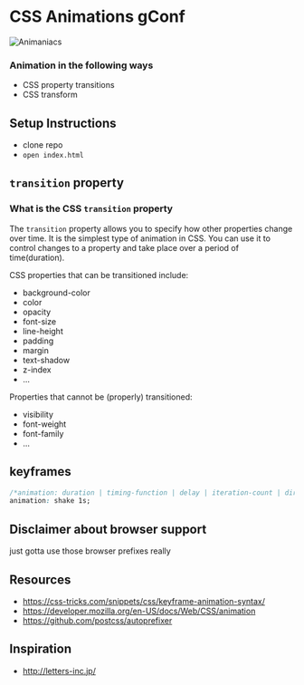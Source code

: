 # CSS Animations gConf

![Animaniacs](https://upload.wikimedia.org/wikipedia/en/thumb/d/dd/Animaniacs.svg/1280px-Animaniacs.svg.png)

### Animation in the following ways
- CSS property transitions
- CSS transform

## Setup Instructions
- clone repo
- `open index.html`

## `transition` property

### What is the CSS `transition` property

The `transition` property allows you to specify how other properties change over time. It is the simplest type of animation in CSS. You can use it to control changes to a property and take place over a period of time(duration).

CSS properties that can be transitioned include:
 - background-color
 - color
 - opacity
 - font-size
 - line-height
 - padding
 - margin
 - text-shadow
 - z-index
 - ...

Properties that cannot be (properly) transitioned:
- visibility
- font-weight
- font-family
- ...

## keyframes

```css
/*animation: duration | timing-function | delay | iteration-count | direction | fill-mode | play-state*/
animation: shake 1s;
```


## Disclaimer about browser support
just gotta use those browser prefixes really

## Resources
- https://css-tricks.com/snippets/css/keyframe-animation-syntax/
- https://developer.mozilla.org/en-US/docs/Web/CSS/animation
- https://github.com/postcss/autoprefixer

## Inspiration

- http://letters-inc.jp/
